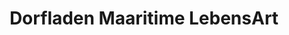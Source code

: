 ---
title: "Dorfladen Maaritime LebensArt"
url: /schalkenmehren/dorfladen-maaritime-lebensart/
shop: Andenken
---